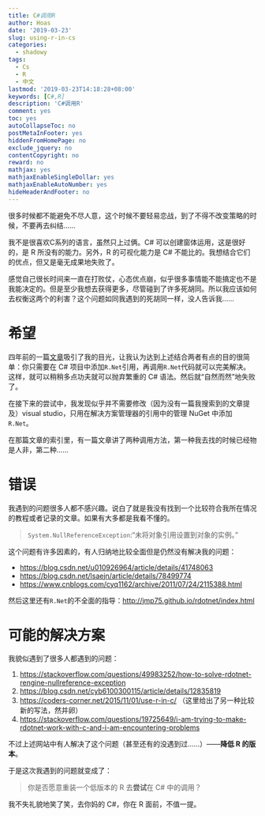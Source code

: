 ```yaml
---
title: C#调用R
author: Hoas
date: '2019-03-23'
slug: using-r-in-cs
categories:
  - shadowy
tags:
  - Cs
  - R
  - 中文
lastmod: '2019-03-23T14:18:28+08:00'
keywords: [C#,R]
description: 'C#调用R'
comment: yes
toc: yes
autoCollapseToc: no
postMetaInFooter: yes
hiddenFromHomePage: no
exclude_jquery: no
contentCopyright: no
reward: no
mathjax: yes
mathjaxEnableSingleDollar: yes
mathjaxEnableAutoNumber: yes
hideHeaderAndFooter: no
---
```


很多时候都不能避免不尽人意，这个时候不要轻易恋战，到了不得不改变策略的时候，不要再去纠结……

我不是很喜欢C系列的语言，虽然只上过俩。C# 可以创建窗体运用，这是很好的，是 R 所没有的能力。另外，R 的可视化能力是 C# 不能比的。我想结合它们的优点，但又是毫无成果地失败了。

感觉自己很长时间来一直在打败仗，心态优点崩，似乎很多事情能不能搞定也不是我能决定的。但是至少我想去获得更多，尽管碰到了许多死胡同。所以我应该如何去权衡这两个的利害？这个问题如同我遇到的死胡同一样，没人告诉我……

<!--more-->

# 希望

四年前的一篇[文章](https://www.cnblogs.com/smilejian/p/4750235.html)吸引了我的目光，让我认为达到上述结合两者有点的目的很简单：你只需要在 C# 项目中添加`R.Net`引用，再调用`R.Net`代码就可以完美解决。这样，就可以稍稍多点功夫就可以抛弃繁重的 C# 语法。然后就“自然而然”地失败了。

在接下来的尝试中，我发现似乎并不需要修改（因为没有一篇我搜索到的文章提及）visual studio，只用在解决方案管理器的引用中的管理 NuGet 中添加`R.Net`。

在那篇文章的索引里，有一篇文章讲了两种调用方法，第一种我去找的时候已经物是人非，第二种……

# 错误

我遇到的问题很多人都不感兴趣。说白了就是我没有找到一个比较符合我所在情况的教程或者记录的文章。如果有大多都是我看不懂的。

> `System.NullReferenceException`:“未将对象引用设置到对象的实例。”

这个问题有许多因素的，有人归纳地比较全面但是仍然没有解决我的问题：

- https://blog.csdn.net/u010926964/article/details/41748063
- https://blog.csdn.net/lsaejn/article/details/78499774
- https://www.cnblogs.com/cyq1162/archive/2011/07/24/2115388.html

然后这里还有`R.Net`的不全面的指导：http://jmp75.github.io/rdotnet/index.html

# 可能的解决方案

我貌似遇到了很多人都遇到的问题：

1. https://stackoverflow.com/questions/49983252/how-to-solve-rdotnet-rengine-nullreference-exception
2. https://blog.csdn.net/cyb6100300115/article/details/12835819
3. https://coders-corner.net/2015/11/01/use-r-in-c/ （这里给出了另一种比较新的写法，然并卵）
4. https://stackoverflow.com/questions/19725649/i-am-trying-to-make-rdotnet-work-with-c-and-i-am-encountering-problems

不过上述网站中有人解决了这个问题（甚至还有的没遇到过……）——**降低 R 的版本**。

于是这次我遇到的问题就变成了：

> 你是否愿意重装一个低版本的 R 去**尝试**在 C# 中的调用？

我不失礼貌地笑了笑，去你妈的 C#，你在 R 面前，不值一提。